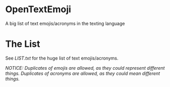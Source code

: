 # OpenTextEmoji
A big list of text emojis/acronyms in the texting language

# The List

See *LIST.txt* for the huge list of text emojis/acronyms.

*NOTICE: Duplicates of emojis are allowed, as they could represent different things. Duplicates of acronyms are allowed, as they could mean different things.*
